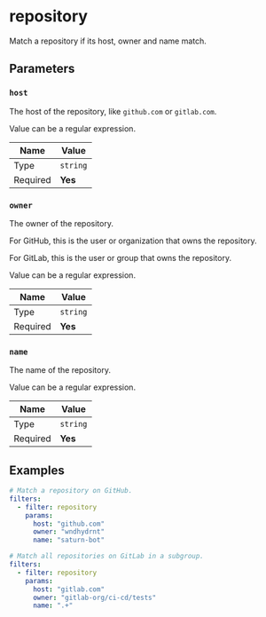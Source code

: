 # repository

Match a repository if its host, owner and name match.

## Parameters

### `host`

The host of the repository, like `github.com` or `gitlab.com`.

Value can be a regular expression.

| Name     | Value    |
| -------- | -------- |
| Type     | `string` |
| Required | **Yes**  |

### `owner`

The owner of the repository.

For GitHub, this is the user or organization that owns the repository.

For GitLab, this is the user or group that owns the repository.

Value can be a regular expression.

| Name     | Value    |
| -------- | -------- |
| Type     | `string` |
| Required | **Yes**  |

### `name`

The name of the repository.

Value can be a regular expression.

| Name     | Value    |
| -------- | -------- |
| Type     | `string` |
| Required | **Yes**  |

## Examples

```yaml
# Match a repository on GitHub.
filters:
  - filter: repository
    params:
      host: "github.com"
      owner: "wndhydrnt"
      name: "saturn-bot"
```

```yaml
# Match all repositories on GitLab in a subgroup.
filters:
  - filter: repository
    params:
      host: "gitlab.com"
      owner: "gitlab-org/ci-cd/tests"
      name: ".+"
```
